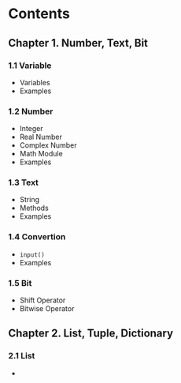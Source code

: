 # Contents

## Chapter 1. Number, Text, Bit

### 1.1 Variable

- Variables
- Examples

### 1.2 Number

- Integer
- Real Number
- Complex Number
- Math Module
- Examples

### 1.3 Text

- String
- Methods
- Examples

### 1.4 Convertion

- `input()`
- Examples

### 1.5 Bit

- Shift Operator
- Bitwise Operator

## Chapter 2. List, Tuple, Dictionary

### 2.1 List

- 